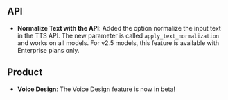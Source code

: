 ## API

- **Normalize Text with the API**: Added the option normalize the input text in the TTS API. The new parameter is called `apply_text_normalization` and works on all models. For v2.5 models, this feature is available with Enterprise plans only.

## Product

- **Voice Design**: The Voice Design feature is now in beta!
